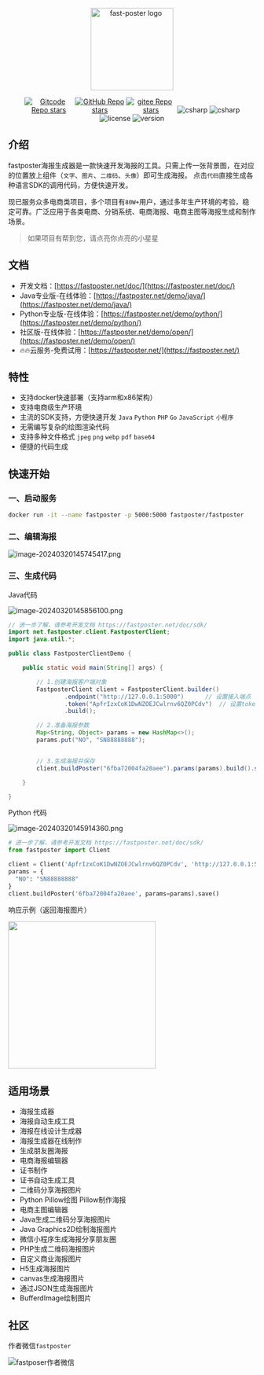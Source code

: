 <p align="center"><a href="https://fastposter.net/doc/" target="_blank"><img width="168" src="https://fastposter.net/dassets/dragonfly2x.png" alt="fast-poster logo"></a></p>

<p align="center">
  <a href="https://gitcode.com/psoho/fast-poster" class="link github-link" target="_blank"><img style="max-width: 100px;" alt="Gitcode Repo stars" src="https://gitcode.com/psoho/fast-poster/star/badge.svg"></a>
  <a href="https://github.com/psoho/fast-poster" class="link github-link" target="_blank"><img style="max-width: 100px;" alt="GitHub Repo stars" src="https://img.shields.io/github/stars/psoho/fast-poster?style=social"></a>
  <a href="https://gitee.com/psoho/fast-poster" class="link gitee-link" target="_blank"><img style="max-width: 100px;" alt="gitee Repo stars" src="https://gitee.com/psoho/fast-poster/badge/star.svg"></a>
  <img alt="csharp" src="https://img.shields.io/badge/language-python-yellow.svg">
  <img alt="csharp" src="https://img.shields.io/badge/language-vue-brightgreen.svg">
  <img alt="license" src="https://img.shields.io/badge/license-MIT-blue.svg">
  <img alt="version" src="https://img.shields.io/badge/version-2.19.1-brightgreen">
</p>

## 介绍

fastposter海报生成器是一款快速开发海报的工具。只需上传一张背景图，在对应的位置放上组件（`文字`、`图片`、`二维码`、`头像`）即可生成海报。 点击`代码`直接生成各种语言SDK的调用代码，方便快速开发。

现已服务众多电商类项⽬，多个项⽬有`80W+`⽤户，通过多年⽣产环境的考验，稳定可靠。广泛应用于各类电商、分销系统、电商海报、电商主图等海报生成和制作场景。

> 如果项目有帮到您，请点亮你点亮的小星星

## 文档

- 开发文档：[https://fastposter.net/doc/](https://fastposter.net/doc/)
- Java专业版-在线体验：[https://fastposter.net/demo/java/](https://fastposter.net/demo/java/)
- Python专业版-在线体验：[https://fastposter.net/demo/python/](https://fastposter.net/demo/python/)
- 社区版-在线体验：[https://fastposter.net/demo/open/](https://fastposter.net/demo/open/)
- 🔥🔥云服务-免费试用：[https://fastposter.net/](https://fastposter.net/)

## 特性

- 支持docker快速部署（支持arm和x86架构）
- 支持电商级生产环境
- 主流的SDK支持，方便快速开发 `Java` `Python` `PHP` `Go` `JavaScript` `小程序`
- 无需编写复杂的绘图渲染代码
- 支持多种文件格式 `jpeg` `png` `webp` `pdf` `base64`
- 便捷的代码生成


## 快速开始

### 一、启动服务

```bash
docker run -it --name fastposter -p 5000:5000 fastposter/fastposter
```

### 二、编辑海报

![image-20240320145745417.png](https://fastposter.net/dassets/image-20240320145745417.png)


### 三、生成代码

Java代码

![image-20240320145856100.png](https://fastposter.net/dassets/image-20240320145856100.png)


```java
// 进一步了解，请参考开发文档 https://fastposter.net/doc/sdk/
import net.fastposter.client.FastposterClient;
import java.util.*;

public class FastposterClientDemo {

    public static void main(String[] args) {

        // 1.创建海报客户端对象
        FastposterClient client = FastposterClient.builder()
                .endpoint("http://127.0.0.1:5000")      // 设置接入端点
                .token("ApfrIzxCoK1DwNZOEJCwlrnv6QZ0PCdv")  // 设置token
                .build();

        // 2.准备海报参数
        Map<String, Object> params = new HashMap<>();
        params.put("NO", "SN88888888");


        // 3.生成海报并保存
        client.buildPoster("6fba72004fa20aee").params(params).build().save();

    }

}
```

Python 代码

![image-20240320145914360.png](https://fastposter.net/dassets/image-20240320145914360.png)

```python
# 进一步了解，请参考开发文档 https://fastposter.net/doc/sdk/
from fastposter import Client

client = Client('ApfrIzxCoK1DwNZOEJCwlrnv6QZ0PCdv', 'http://127.0.0.1:5000')
params = {
  "NO": "SN88888888"
}
client.buildPoster('6fba72004fa20aee', params=params).save()
```

响应示例（返回海报图片）

<img width=300 src="https://fastposter.net/dassets/image-20240320153953887.png" />


## 适用场景

- 海报生成器
- 海报自动生成工具
- 海报在线设计生成器
- 海报生成器在线制作
- 生成朋友圈海报
- 电商海报编辑器
- 证书制作
- 证书自动生成工具
- 二维码分享海报图片
- Python Pillow绘图 Pillow制作海报
- 电商主图编辑器
- Java生成二维码分享海报图片
- Java Graphics2D绘制海报图片
- 微信小程序生成海报分享朋友圈
- PHP生成二维码海报图片
- 自定义商业海报图片
- H5生成海报图片
- canvas生成海报图片
- 通过JSON生成海报图片
- BufferdImage绘制图片

## 社区

作者微信`fastposter`

![fastposer作者微信](https://fastposter.net/dassets/qrcode.jpeg)
